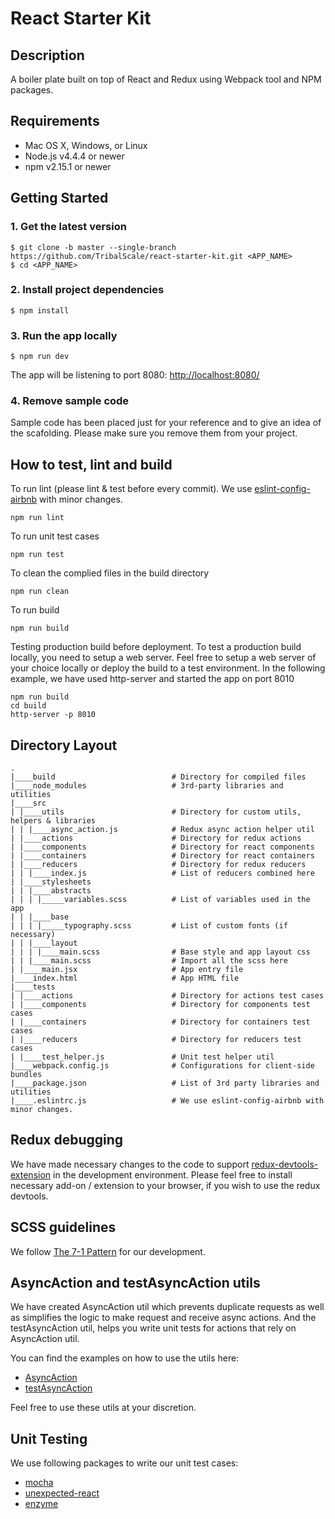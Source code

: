 # React Starter Kit

## Description

A boiler plate built on top of React and Redux using Webpack tool and NPM packages.

## Requirements

- Mac OS X, Windows, or Linux
- Node.js v4.4.4 or newer
- npm v2.15.1 or newer


## Getting Started
### 1. Get the latest version

```
$ git clone -b master --single-branch https://github.com/TribalScale/react-starter-kit.git <APP_NAME>
$ cd <APP_NAME>
```

### 2. Install project dependencies

```
$ npm install
```

### 3. Run the app locally
```
$ npm run dev
```
The app will be listening to port 8080: [http://localhost:8080/](http://localhost:8080/)

### 4. Remove sample code
Sample code has been placed just for your reference and to give an idea of the scafolding. Please make sure you remove them from your project.


## How to test, lint and build

To run lint (please lint & test before every commit). We use [eslint-config-airbnb](https://github.com/airbnb/javascript/tree/master/packages/eslint-config-airbnb) with minor changes.
```
npm run lint
```

To run unit test cases
```
npm run test
```

To clean the complied files in the build directory
```
npm run clean
```

To run build
```
npm run build
```

Testing production build before deployment. To test a production build locally, you need to setup a web server. Feel free to setup a web server of your choice locally or deploy the build to a test environment. In the following example, we have used http-server and started the app on port 8010
```
npm run build
cd build
http-server -p 8010
```

## Directory Layout
```
.
|____build 							# Directory for compiled files
|____node_modules					# 3rd-party libraries and utilities
|____src
| |____utils						# Directory for custom utils, helpers & libraries
| | |____async_action.js			# Redux async action helper util
| |____actions						# Directory for redux actions
| |____components					# Directory for react components
| |____containers					# Directory for react containers
| |____reducers						# Directory for redux reducers
| | |____index.js					# List of reducers combined here
| |____stylesheets
| | |____abstracts
| | | |_____variables.scss			# List of variables used in the app
| | |____base
| | | |_____typography.scss			# List of custom fonts (if necessary)
| | |____layout
| | | |____main.scss				# Base style and app layout css
| | |____main.scss					# Import all the scss here
| |____main.jsx						# App entry file
|____index.html						# App HTML file
|____tests
| |____actions						# Directory for actions test cases
| |____components					# Directory for components test cases
| |____containers					# Directory for containers test cases
| |____reducers						# Directory for reducers test cases
| |____test_helper.js				# Unit test helper util
|____webpack.config.js				# Configurations for client-side bundles
|____package.json					# List of 3rd party libraries and utilities
|____.eslintrc.js 					# We use eslint-config-airbnb with minor changes.
```

## Redux debugging
We have made necessary changes to the code to support [redux-devtools-extension](http://zalmoxisus.github.io/redux-devtools-extension/) in the development environment. Please feel free to install necessary add-on / extension to your browser, if you wish to use the redux devtools.

## SCSS guidelines
We follow [The 7-1 Pattern](https://sass-guidelin.es/#the-7-1-pattern) for our development.

## AsyncAction and testAsyncAction utils
We have created AsyncAction util which prevents duplicate requests as well as simplifies the logic to make request and receive async actions. And the testAsyncAction util, helps you write unit tests for actions that rely on AsyncAction util.

You can find the examples on how to use the utils here:
* [AsyncAction](https://github.com/TribalScale/react-starter-kit/blob/develop/src/actions/sample_user.js)
* [testAsyncAction](https://github.com/TribalScale/react-starter-kit/blob/develop/tests/actions/sample_user_test.js)

Feel free to use these utils at your discretion.

## Unit Testing
We use following packages to write our unit test cases:
* [mocha](https://www.npmjs.com/package/mocha)
* [unexpected-react](https://www.npmjs.com/package/unexpected-react)
* [enzyme](https://www.npmjs.com/package/enzyme)
